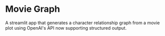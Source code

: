 # Movie Graph

A streamlit app that generates a character relationship graph from a movie plot using OpenAI's API now supporting structured output.